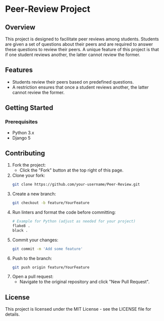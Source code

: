 # Peer-Review Project

## Overview
This project is designed to facilitate peer reviews among students. Students are given a set of questions about their peers and are required to answer these questions to review their peers. A unique feature of this project is that if one student reviews another, the latter cannot review the former.

## Features
- Students review their peers based on predefined questions.
- A restriction ensures that once a student reviews another, the latter cannot review the former.

## Getting Started
### Prerequisites
- Python 3.x
- Django 5
  
## Contributing
1. Fork the project:
   - Click the "Fork" button at the top right of this page.
2. Clone your fork:
   ```sh
   git clone https://github.com/your-username/Peer-Review.git
   ```
3. Create a new branch:
   ```sh
   git checkout -b feature/YourFeature
   ```
4. Run linters and format the code before committing:
   ```sh
   # Example for Python (adjust as needed for your project)
   flake8 .
   black .
   ```
5. Commit your changes:
   ```sh
   git commit -m 'Add some feature'
   ```
6. Push to the branch:
   ```sh
   git push origin feature/YourFeature
   ```
7. Open a pull request:
   - Navigate to the original repository and click "New Pull Request".

## License
This project is licensed under the MIT License - see the LICENSE file for details.
